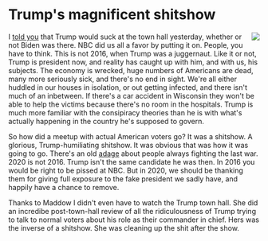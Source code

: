 # Trump's magnificent shitshow
<img src="http://scripting.com/images/2020/09/04/trumpCartoon.png" border="0" align="right">I <a href="http://scripting.com/2020/10/15.html#a130631">told you</a> that Trump would suck at the town hall yesterday, whether or not Biden was there. NBC did us all a favor by putting it on. People, you have to think. This is not 2016, when Trump was a juggernaut. Like it or not, Trump is president now, and reality has caught up with him, and with us, his subjects. The economy is wrecked, huge numbers of Americans are dead, many more seriously sick, and there's no end in sight. We're all either huddled in our houses in isolation, or out getting infected, and there isn't much of an inbetween. If there's a car accident in Wisconsin they won't be able to help the victims because there's no room in the hospitals. Trump is much more familiar with the consipiracy theories than he is with what's actually happening in the country he's supposed to govern.

So how did a meetup with actual American voters go? It was a shitshow. A glorious, Trump-humiliating shitshow. It was obvious that was how it was going to go. There's an old <a href="https://www.quora.com/What-does-it-mean-by-generals-always-fight-the-last-war">adage</a> about people always fighting the last war. 2020 is not 2016. Trump isn't the same candidate he was then. In 2016 you would be right to be pissed at NBC. But in 2020, we should be thanking them for giving full exposure to the fake president we sadly have, and happily have a chance to remove. 

Thanks to Maddow I didn't even have to watch the Trump town hall. She did an incredibe post-town-hall review of all the ridiculousness of Trump trying to talk to normal voters about his role as their commander in chief. Hers was the inverse of a shitshow. She was cleaning up the shit after the show. 

